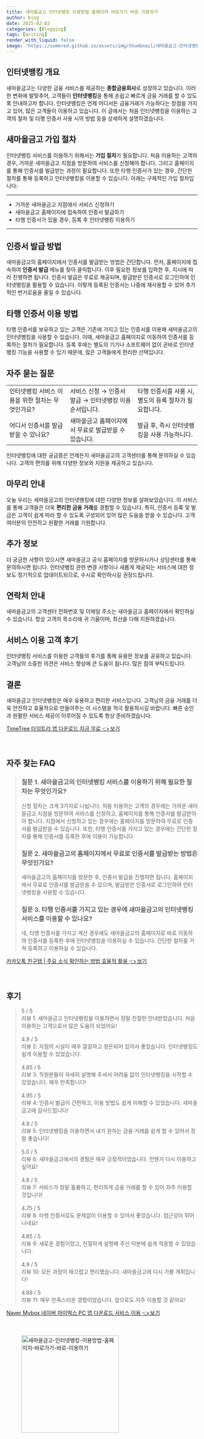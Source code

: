 ```yaml
---
title: 새마을금고 인터넷뱅킹 이용방법 홈페이지 바로가기 바로 이용하기
author: bing
date: 2025-02-02
categories: [Blogging]
tags: [writing]
render_with_liquid: false
image: 'https://somered.github.io/assets/img/thumbnail/새마을금고-인터넷뱅킹-이용방법-홈페이지-바로가기-바로-이용하기.webp'
---
```



<h2 id='인터넷뱅킹 개요'>인터넷뱅킹 개요</h2>

<p>새마을금고는 다양한 금융 서비스를 제공하는 <b>종합금융회사</b>로 성장하고 있습니다. 이러한 변화에 발맞추어, 고객들이 <b>인터넷뱅킹</b>을 통해 손쉽고 빠르게 금융 거래를 할 수 있도록 안내하고자 합니다. 인터넷뱅킹은 언제 어디서든 금융거래가 가능하다는 장점을 가지고 있어, 많은 고객들이 이용하고 있습니다. 이 글에서는 처음 인터넷뱅킹을 이용하는 고객의 절차 및 타행 인증서 사용 시의 방법 등을 상세하게 설명하겠습니다.</p>

<h2 id='새마을금고 가입 절차'>새마을금고 가입 절차</h2>

<p>인터넷뱅킹 서비스를 이용하기 위해서는 <b>가입 절차</b>가 필요합니다. 처음 이용하는 고객의 경우, 가까운 새마을금고 지점을 방문하여 서비스를 신청해야 합니다. 그리고 홈페이지를 통해 인증서를 발급받는 과정이 필요합니다. 또한 타행 인증서가 있는 경우, 간단한 절차를 통해 등록하고 인터넷뱅킹을 이용할 수 있습니다. 아래는 구체적인 가입 절차입니다:</p>

<hr />

<ul>
    <li>가까운 새마을금고 지점에서 서비스 신청하기</li>
    <li>새마을금고 홈페이지에 접속하여 인증서 발급하기</li>
    <li>타행 인증서가 있을 경우, 등록 후 인터넷뱅킹 이용하기</li>
</ul>

<hr />

<h2 id='인증서 발급 방법'>인증서 발급 방법</h2>

<p>새마을금고의 홈페이지에서 인증서를 발급받는 방법은 간단합니다. 먼저, 홈페이지에 접속하여 <b>인증서 발급</b> 메뉴를 찾아 클릭합니다. 이후 필요한 정보를 입력한 후, 지시에 따라 진행하면 됩니다. 인증서 발급은 무료로 제공되며, 발급받은 인증서로 로그인하여 인터넷뱅킹을 활용할 수 있습니다. 이렇게 등록된 인증서는 나중에 재사용할 수 있어 추가적인 번거로움을 줄일 수 있습니다.</p>

<h2 id='타행 인증서 이용 방법'>타행 인증서 이용 방법</h2>

<p>타행 인증서를 보유하고 있는 고객은 기존에 가지고 있는 인증서를 이용해 새마을금고의 인터넷뱅킹을 사용할 수 있습니다. 이때, 새마을금고 홈페이지로 이동하여 인증서를 등록하는 절차가 필요합니다. 등록 후에는 별도의 기기나 소프트웨어 없이 곧바로 인터넷뱅킹 기능을 사용할 수 있기 때문에, 많은 고객들에게 편리한 선택입니다.</p>

<h2 id='자주 묻는 질문'>자주 묻는 질문</h2>

<table>
    <tr>
        <td>인터넷뱅킹 서비스 이용을 위한 절차는 무엇인가요?</td>
        <td>서비스 신청 → 인증서 발급 → 인터넷뱅킹 이용 순서입니다.</td>
        <td>타행 인증서를 사용 시, 별도의 등록 절차가 필요합니다.</td>
    </tr>
    <tr>
        <td>어디서 인증서를 발급받을 수 있나요?</td>
        <td>새마을금고 홈페이지에서 무료로 발급받을 수 있습니다.</td>
        <td>발급 후, 즉시 인터넷뱅킹을 사용 가능하니다.</td>
    </tr>
</table>

<p>인터넷뱅킹에 대한 궁금증은 언제든지 새마을금고의 고객센터를 통해 문의하실 수 있습니다. 고객의 편의를 위해 다양한 정보와 지원을 제공하고 있습니다.</p>

<h2 id='마무리 안내'>마무리 안내</h2>

<p>오늘 우리는 새마을금고의 인터넷뱅킹에 대한 다양한 정보를 살펴보았습니다. 이 서비스를 통해 고객들은 더욱 <b>편리한 금융 거래</b>를 경험할 수 있습니다. 특히, 인증서 등록 및 발급은 고객이 쉽게 따라 할 수 있도록 구성되어 있어 많은 도움을 받을 수 있습니다. 고객 여러분의 안전하고 원활한 거래를 기원합니다.</p>

<h2 id='추가 정보'>추가 정보</h2>

<p>더 궁금한 사항이 있으시면 새마을금고 공식 홈페이지를 방문하시거나 상담센터를 통해 문의하시면 됩니다. 인터넷뱅킹 관련 변경 사항이나 새롭게 제공되는 서비스에 대한 정보도 정기적으로 업데이트되므로, 수시로 확인하시길 권장드립니다.</p>

<h2 id='연락처 안내'>연락처 안내</h2>

<p>새마을금고의 고객센터 전화번호 및 이메일 주소는 새마을금고 홈페이지에서 확인하실 수 있습니다. 항상 고객의 목소리에 귀 기울이며, 최선을 다해 지원하겠습니다.</p>

<h2 id='서비스 이용 고객 후기'>서비스 이용 고객 후기</h2>

<p>인터넷뱅킹 서비스를 이용한 고객들의 후기를 통해 유용한 정보를 공유하고 있습니다. 고객님의 소중한 의견은 서비스 향상에 큰 도움이 됩니다. 많은 참여 부탁드립니다.</p>

<h2 id='결론'>결론</h2>

<p>새마을금고 인터넷뱅킹은 매우 유용하고 편리한 서비스입니다. 고객님의 금융 거래를 더욱 안전하고 효율적으로 만들어주는 이 시스템을 적극 활용하시길 바랍니다. 빠른 승인과 원활한 서비스 제공이 이루어질 수 있도록 항상 준비하겠습니다.</p>


<p><a class="click-button" title="TimeTree 타임트리 앱 다운로드 지금 무료" href="https://somered.github.io/posts/TimeTree-%ED%83%80%EC%9E%84%ED%8A%B8%EB%A6%AC-%EC%95%B1-%EB%8B%A4%EC%9A%B4%EB%A1%9C%EB%93%9C-%EC%A7%80%EA%B8%88-%EB%AC%B4%EB%A3%8C/" rel="dofollow">TimeTree 타임트리 앱 다운로드 지금 무료 👈 보기</a></p><br>
<h2 id='자주_찾는_FAQ'>자주 찾는 FAQ</h2>
<div itemscope="" itemtype="https://schema.org/FAQPage"> 
<blockquote> 
<div itemscope="" itemprop="mainEntity" itemtype="https://schema.org/Question"> 
<h3 itemprop="name">질문 1. 새마을금고의 인터넷뱅킹 서비스를 이용하기 위해 필요한 절차는 무엇인가요?</h3> 
<div itemscope="" itemprop="acceptedAnswer" itemtype="https://schema.org/Answer"> 
<span itemprop="text"> 
<p>신청 절차는 크게 3가지로 나뉩니다. 처음 이용하는 고객의 경우에는 가까운 새마을금고 지점을 방문하여 서비스를 신청하고, 홈페이지를 통해 인증서를 발급받아야 합니다. 지점에서 신청하고 있는 경우에는 홈페이지를 방문하여 무료로 인증서를 발급받을 수 있습니다. 또한, 타행 인증서를 가지고 있는 경우에는 간단한 절차를 통해 인증서를 등록한 후에 이용이 가능합니다.</p> 
</span> 
</div> 
</div> 
<div itemscope="" itemprop="mainEntity" itemtype="https://schema.org/Question"> 
<h3 itemprop="name">질문 2. 새마을금고의 홈페이지에서 무료로 인증서를 발급받는 방법은 무엇인가요?</h3> 
<div itemscope="" itemprop="acceptedAnswer" itemtype="https://schema.org/Answer"> 
<span itemprop="text"> 
<p>새마을금고의 홈페이지를 방문한 후, 인증서 발급을 진행하면 됩니다. 홈페이지에서 무료로 인증서를 발급받을 수 있으며, 발급받은 인증서로 로그인하여 인터넷뱅킹을 사용할 수 있습니다.</p> 
</span> 
</div> 
</div> 
<div itemscope="" itemprop="mainEntity" itemtype="https://schema.org/Question"> 
<h3 itemprop="name">질문 3. 타행 인증서를 가지고 있는 경우에 새마을금고의 인터넷뱅킹 서비스를 이용할 수 있나요?</h3> 
<div itemscope="" itemprop="acceptedAnswer" itemtype="https://schema.org/Answer"> 
<span itemprop="text"> 
<p>네, 타행 인증서를 가지고 계신 경우에도 새마을금고의 홈페이지로 바로 이동하여 인증서를 등록한 후에 인터넷뱅킹을 이용하실 수 있습니다. 간단한 절차를 거쳐 등록하고 이용하실 수 있습니다.</p> 
</span> 
</div> 
</div> 
</blockquote> 
</div>
<p><a class="click-button" title="카카오톡 친구탭 | 주요 소식 확인하는 방법 효율적 활용" href="https://somered.github.io/posts/%EC%B9%B4%EC%B9%B4%EC%98%A4%ED%86%A1-%EC%B9%9C%EA%B5%AC%ED%83%AD-%EC%A3%BC%EC%9A%94-%EC%86%8C%EC%8B%9D-%ED%99%95%EC%9D%B8%ED%95%98%EB%8A%94-%EB%B0%A9%EB%B2%95-%ED%9A%A8%EC%9C%A8%EC%A0%81-%ED%99%9C%EC%9A%A9/" rel="dofollow">카카오톡 친구탭 | 주요 소식 확인하는 방법 효율적 활용 👈 보기</a></p><br>
<h2 id='후기'>후기</h2>
<div itemscope itemtype="https://schema.org/Product">
  <blockquote>
  <div itemprop="review" itemscope itemtype="https://schema.org/Review">
      <div itemprop="reviewRating" itemscope itemtype="https://schema.org/Rating"> <span itemprop="ratingValue">5</span> / <span itemprop="bestRating">5</span> </div>
      <span itemprop="reviewBody">리뷰 1: 새마을금고 인터넷뱅킹을 이용하면서 정말 친절한 안내받았습니다. 처음 이용하는 고객으로서 많은 도움이 되었어요!</span>
  </div>
  <br>
  <div itemprop="review" itemscope itemtype="https://schema.org/Review">
      <div itemprop="reviewRating" itemscope itemtype="https://schema.org/Rating"> <span itemprop="ratingValue">4.9</span> / <span itemprop="bestRating">5</span> </div>
      <span itemprop="reviewBody">리뷰 2: 지점의 시설이 매우 깔끔하고 정돈되어 있어서 좋았습니다. 인터넷뱅킹도 쉽게 이용할 수 있었습니다.</span>
  </div>
  <br>
  <div itemprop="review" itemscope itemtype="https://schema.org/Review">
      <div itemprop="reviewRating" itemscope itemtype="https://schema.org/Rating"> <span itemprop="ratingValue">4.85</span> / <span itemprop="bestRating">5</span> </div>
      <span itemprop="reviewBody">리뷰 3: 직원분들이 자세히 설명해 주셔서 어려움 없이 인터넷뱅킹을 시작할 수 있었습니다. 매우 만족합니다!</span>
  </div>
  <br>
  <div itemprop="review" itemscope itemtype="https://schema.org/Review">
      <div itemprop="reviewRating" itemscope itemtype="https://schema.org/Rating"> <span itemprop="ratingValue">4.95</span> / <span itemprop="bestRating">5</span> </div>
      <span itemprop="reviewBody">리뷰 4: 인증서 발급이 간편하고, 이용 방법도 쉽게 이해할 수 있었습니다. 새마을금고에 감사드립니다!</span>
  </div>
  <br>
  <div itemprop="review" itemscope itemtype="https://schema.org/Review">
      <div itemprop="reviewRating" itemscope itemtype="https://schema.org/Rating"> <span itemprop="ratingValue">4.9</span> / <span itemprop="bestRating">5</span> </div>
      <span itemprop="reviewBody">리뷰 5: 인터넷뱅킹을 이용하면서 내가 원하는 금융 거래를 쉽게 할 수 있어서 정말 좋습니다!</span>
  </div>
  <br>
  <div itemprop="review" itemscope itemtype="https://schema.org/Review">
      <div itemprop="reviewRating" itemscope itemtype="https://schema.org/Rating"> <span itemprop="ratingValue">5.0</span> / <span itemprop="bestRating">5</span> </div>
      <span itemprop="reviewBody">리뷰 6: 새마을금고에서의 경험은 매우 긍정적이었습니다. 언젠가 다시 이용하고 싶어요!</span>
  </div>
  <br>
  <div itemprop="review" itemscope itemtype="https://schema.org/Review">
      <div itemprop="reviewRating" itemscope itemtype="https://schema.org/Rating"> <span itemprop="ratingValue">4.8</span> / <span itemprop="bestRating">5</span> </div>
      <span itemprop="reviewBody">리뷰 7: 서비스가 정말 훌륭하고, 편리하게 금융 거래를 할 수 있어 자주 이용할 것입니다!</span>
  </div>
  <br>
  <div itemprop="review" itemscope itemtype="https://schema.org/Review">
      <div itemprop="reviewRating" itemscope itemtype="https://schema.org/Rating"> <span itemprop="ratingValue">4.75</span> / <span itemprop="bestRating">5</span> </div>
      <span itemprop="reviewBody">리뷰 8: 타행 인증서로도 문제없이 이용할 수 있어서 좋았습니다. 접근성이 뛰어나네요!</span>
  </div>
  <br>
  <div itemprop="review" itemscope itemtype="https://schema.org/Review">
      <div itemprop="reviewRating" itemscope itemtype="https://schema.org/Rating"> <span itemprop="ratingValue">4.85</span> / <span itemprop="bestRating">5</span> </div>
      <span itemprop="reviewBody">리뷰 9: 새로운 경험이었고, 친절하게 설명해 주신 덕분에 쉽게 적응할 수 있었습니다.</span>
  </div>
  <br>
  <div itemprop="review" itemscope itemtype="https://schema.org/Review">
      <div itemprop="reviewRating" itemscope itemtype="https://schema.org/Rating"> <span itemprop="ratingValue">4.9</span> / <span itemprop="bestRating">5</span> </div>
      <span itemprop="reviewBody">리뷰 10: 모든 과정이 매끄럽고 편리했습니다. 새마을금고에 다시 가볼 계획입니다!</span>
  </div>
  <br>
  <div itemprop="review" itemscope itemtype="https://schema.org/Review">
      <div itemprop="reviewRating" itemscope itemtype="https://schema.org/Rating"> <span itemprop="ratingValue">4.88</span> / <span itemprop="bestRating">5</span> </div>
      <span itemprop="reviewBody">리뷰 11: 매우 만족스러운 경험이었습니다. 앞으로도 자주 이용할 것 같아요!</span>
  </div>
  </blockquote>
</div>
<p><a class="click-button" title="Naver Mybox 네이버 마이박스 PC 앱 다운로드 서비스 이용" href="https://somered.github.io/posts/Naver-Mybox-%EB%84%A4%EC%9D%B4%EB%B2%84-%EB%A7%88%EC%9D%B4%EB%B0%95%EC%8A%A4-PC-%EC%95%B1-%EB%8B%A4%EC%9A%B4%EB%A1%9C%EB%93%9C-%EC%84%9C%EB%B9%84%EC%8A%A4-%EC%9D%B4%EC%9A%A9/" rel="dofollow">Naver Mybox 네이버 마이박스 PC 앱 다운로드 서비스 이용 👈 보기</a></p><br>
<figure class="image"><img src="https://somered.github.io/assets/img/thumbnail/새마을금고-인터넷뱅킹-이용방법-홈페이지-바로가기-바로-이용하기.webp" alt="새마을금고-인터넷뱅킹-이용방법-홈페이지-바로가기-바로-이용하기" width="256" height="256"></figure>